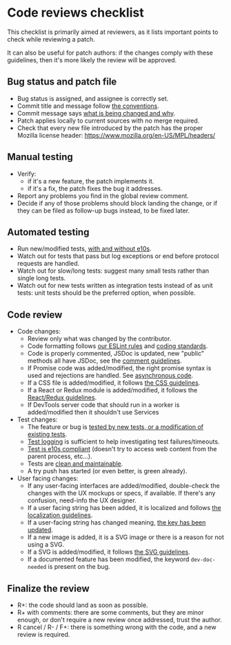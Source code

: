 # Code reviews checklist

This checklist is primarily aimed at reviewers, as it lists important points to check while reviewing a patch.

It can also be useful for patch authors: if the changes comply with these guidelines, then it's more likely the review will be approved.

## Bug status and patch file

* Bug status is assigned, and assignee is correctly set.
* Commit title and message follow [the conventions](https://firefox-source-docs.mozilla.org/mobile/android/geckoview/contributor/contributing-to-mc.html).
* Commit message says [what is being changed and why](http://mozilla-version-control-tools.readthedocs.org/en/latest/mozreview/commits.html#write-detailed-commit-messages).
* Patch applies locally to current sources with no merge required.
* Check that every new file introduced by the patch has the proper Mozilla license header: https://www.mozilla.org/en-US/MPL/headers/

## Manual testing

* Verify:
  * if it's a new feature, the patch implements it.
  * if it's a fix, the patch fixes the bug it addresses.
* Report any problems you find in the global review comment.
* Decide if any of those problems should block landing the change, or if they can be filed as follow-up bugs instead, to be fixed later.

## Automated testing

* Run new/modified tests, [with and without e10s](../tests/writing-tests.md#electrolysis).
* Watch out for tests that pass but log exceptions or end before protocol requests are handled.
* Watch out for slow/long tests: suggest many small tests rather than single long tests.
* Watch out for new tests written as integration tests instead of as unit tests: unit tests should be the preferred option, when possible.

## Code review

* Code changes:
  * Review only what was changed by the contributor.
  * Code formatting follows [our ESLint rules](eslint.md) and [coding standards](./coding-standards.md).
  * Code is properly commented, JSDoc is updated, new "public" methods all have JSDoc, see the [comment guidelines](./javascript.md#comments).
  * If Promise code was added/modified, the right promise syntax is used and rejections are handled. See [asynchronous code](./javascript.md#asynchronous-code).
  * If a CSS file is added/modified, it follows [the CSS guidelines](./css.md).
  * If a React or Redux module is added/modified, it follows the [React/Redux guidelines](./javascript.md#react--redux).
  * If DevTools server code that should run in a worker is added/modified then it shouldn't use Services
* Test changes:
  * The feature or bug is [tested by new tests, or a modification of existing tests](../tests/writing-tests.md).
  * [Test logging](../tests/writing-tests.md#logs-and-comments) is sufficient to help investigating test failures/timeouts.
  * [Test is e10s compliant](../tests/writing-tests.md#electrolysis) (doesn't try to access web content from the parent process, etc…).
  * Tests are [clean and maintainable](../tests/writing-tests.md#writing-clean-maintainable-test-code).
  * A try push has started (or even better, is green already).
* User facing changes:
  * If any user-facing interfaces are added/modified, double-check the changes with the UX mockups or specs, if available. If there's any confusion, need-info the UX designer.<!--TODO this needs updating with the new process-->
  * If a user facing string has been added, it is localized and follows [the localization guidelines](../files/adding-files.md#localization-l10n).
  * If a user-facing string has changed meaning, [the key has been updated](https://mozilla-l10n.github.io/documentation/localization/making_string_changes.html).
  * If a new image is added, it is a SVG image or there is a reason for not using a SVG.
  * If a SVG is added/modified, it follows [the SVG guidelines](../frontend/svgs.md).
  * If a documented feature has been modified, the keyword `dev-doc-needed` is present on the bug.

## Finalize the review

* R+: the code should land as soon as possible.
* R+ with comments: there are some comments, but they are minor enough, or don't require a new review once addressed, trust the author.
* R cancel / R- / F+: there is something wrong with the code, and a new review is required.
